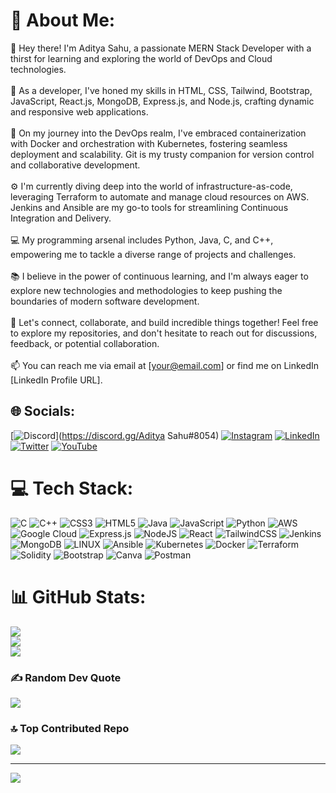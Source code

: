 # 💫 About Me:
 👋 Hey there! I'm Aditya Sahu, a passionate MERN Stack Developer with a thirst for learning and exploring the world of DevOps and Cloud technologies.<br><br>🚀 As a developer, I've honed my skills in HTML, CSS, Tailwind, Bootstrap, JavaScript, React.js, MongoDB, Express.js, and Node.js, crafting dynamic and responsive web applications.<br><br>🐳 On my journey into the DevOps realm, I've embraced containerization with Docker and orchestration with Kubernetes, fostering seamless deployment and scalability. Git is my trusty companion for version control and collaborative development.<br><br>⚙️ I'm currently diving deep into the world of infrastructure-as-code, leveraging Terraform to automate and manage cloud resources on AWS. Jenkins and Ansible are my go-to tools for streamlining Continuous Integration and Delivery.<br><br>💻 My programming arsenal includes Python, Java, C, and C++, empowering me to tackle a diverse range of projects and challenges.<br><br>📚 I believe in the power of continuous learning, and I'm always eager to explore new technologies and methodologies to keep pushing the boundaries of modern software development.<br><br>🌱 Let's connect, collaborate, and build incredible things together! Feel free to explore my repositories, and don't hesitate to reach out for discussions, feedback, or potential collaboration.<br><br>📫 You can reach me via email at [your@email.com] or find me on LinkedIn [LinkedIn Profile URL]. 


## 🌐 Socials:
[![Discord](https://img.shields.io/badge/Discord-%237289DA.svg?logo=discord&logoColor=white)](https://discord.gg/Aditya Sahu#8054) [![Instagram](https://img.shields.io/badge/Instagram-%23E4405F.svg?logo=Instagram&logoColor=white)](https://instagram.com/https://www.instagram.com/_.adi19/) [![LinkedIn](https://img.shields.io/badge/LinkedIn-%230077B5.svg?logo=linkedin&logoColor=white)](https://linkedin.com/in/https://www.linkedin.com/in/aditya-sahu-192a79268/) [![Twitter](https://img.shields.io/badge/Twitter-%231DA1F2.svg?logo=Twitter&logoColor=white)](https://twitter.com/https://twitter.com/sahu_adiiii) [![YouTube](https://img.shields.io/badge/YouTube-%23FF0000.svg?logo=YouTube&logoColor=white)](https://youtube.com/@https://youtube.com/@adityasahu9647) 

# 💻 Tech Stack:
![C](https://img.shields.io/badge/c-%2300599C.svg?style=for-the-badge&logo=c&logoColor=white) ![C++](https://img.shields.io/badge/c++-%2300599C.svg?style=for-the-badge&logo=c%2B%2B&logoColor=white) ![CSS3](https://img.shields.io/badge/css3-%231572B6.svg?style=for-the-badge&logo=css3&logoColor=white) ![HTML5](https://img.shields.io/badge/html5-%23E34F26.svg?style=for-the-badge&logo=html5&logoColor=white) ![Java](https://img.shields.io/badge/java-%23ED8B00.svg?style=for-the-badge&logo=java&logoColor=white) ![JavaScript](https://img.shields.io/badge/javascript-%23323330.svg?style=for-the-badge&logo=javascript&logoColor=%23F7DF1E) ![Python](https://img.shields.io/badge/python-3670A0?style=for-the-badge&logo=python&logoColor=ffdd54) ![AWS](https://img.shields.io/badge/AWS-%23FF9900.svg?style=for-the-badge&logo=amazon-aws&logoColor=white) ![Google Cloud](https://img.shields.io/badge/Google%20Cloud-%234285F4.svg?style=for-the-badge&logo=google-cloud&logoColor=white) ![Express.js](https://img.shields.io/badge/express.js-%23404d59.svg?style=for-the-badge&logo=express&logoColor=%2361DAFB) ![NodeJS](https://img.shields.io/badge/node.js-6DA55F?style=for-the-badge&logo=node.js&logoColor=white) ![React](https://img.shields.io/badge/react-%2320232a.svg?style=for-the-badge&logo=react&logoColor=%2361DAFB) ![TailwindCSS](https://img.shields.io/badge/tailwindcss-%2338B2AC.svg?style=for-the-badge&logo=tailwind-css&logoColor=white) ![Jenkins](https://img.shields.io/badge/jenkins-%232C5263.svg?style=for-the-badge&logo=jenkins&logoColor=white) ![MongoDB](https://img.shields.io/badge/MongoDB-%234ea94b.svg?style=for-the-badge&logo=mongodb&logoColor=white) ![LINUX](https://img.shields.io/badge/Linux-FCC624?style=for-the-badge&logo=linux&logoColor=black) ![Ansible](https://img.shields.io/badge/ansible-%231A1918.svg?style=for-the-badge&logo=ansible&logoColor=white) ![Kubernetes](https://img.shields.io/badge/kubernetes-%23326ce5.svg?style=for-the-badge&logo=kubernetes&logoColor=white) ![Docker](https://img.shields.io/badge/docker-%230db7ed.svg?style=for-the-badge&logo=docker&logoColor=white) ![Terraform](https://img.shields.io/badge/terraform-%235835CC.svg?style=for-the-badge&logo=terraform&logoColor=white) ![Solidity](https://img.shields.io/badge/Solidity-%23363636.svg?style=for-the-badge&logo=solidity&logoColor=white) ![Bootstrap](https://img.shields.io/badge/bootstrap-%23563D7C.svg?style=for-the-badge&logo=bootstrap&logoColor=white) ![Canva](https://img.shields.io/badge/Canva-%2300C4CC.svg?style=for-the-badge&logo=Canva&logoColor=white) ![Postman](https://img.shields.io/badge/Postman-FF6C37?style=for-the-badge&logo=postman&logoColor=white)
# 📊 GitHub Stats:
![](https://github-readme-stats.vercel.app/api?username=AdityaSahu786&theme=dark&hide_border=false&include_all_commits=false&count_private=false)<br/>
![](https://github-readme-streak-stats.herokuapp.com/?user=AdityaSahu786&theme=dark&hide_border=false)<br/>
![](https://github-readme-stats.vercel.app/api/top-langs/?username=AdityaSahu786&theme=dark&hide_border=false&include_all_commits=false&count_private=false&layout=compact)

### ✍️ Random Dev Quote
![](https://quotes-github-readme.vercel.app/api?type=horizontal&theme=gruvbox)

### 🔝 Top Contributed Repo
![](https://github-contributor-stats.vercel.app/api?username=AdityaSahu786&limit=5&theme=dark&combine_all_yearly_contributions=true)

---
[![](https://visitcount.itsvg.in/api?id=AdityaSahu786&icon=1&color=1)](https://visitcount.itsvg.in)

<!-- Proudly created with GPRM ( https://gprm.itsvg.in ) -->
